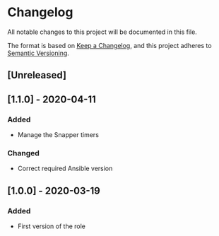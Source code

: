# Changelog
All notable changes to this project will be documented in this file.

The format is based on [Keep a Changelog](https://keepachangelog.com/en/1.0.0/),
and this project adheres to [Semantic Versioning](https://semver.org/spec/v2.0.0.html).

## [Unreleased]

## [1.1.0] - 2020-04-11
### Added
- Manage the Snapper timers

### Changed
- Correct required Ansible version

## [1.0.0] - 2020-03-19
### Added
- First version of the role
